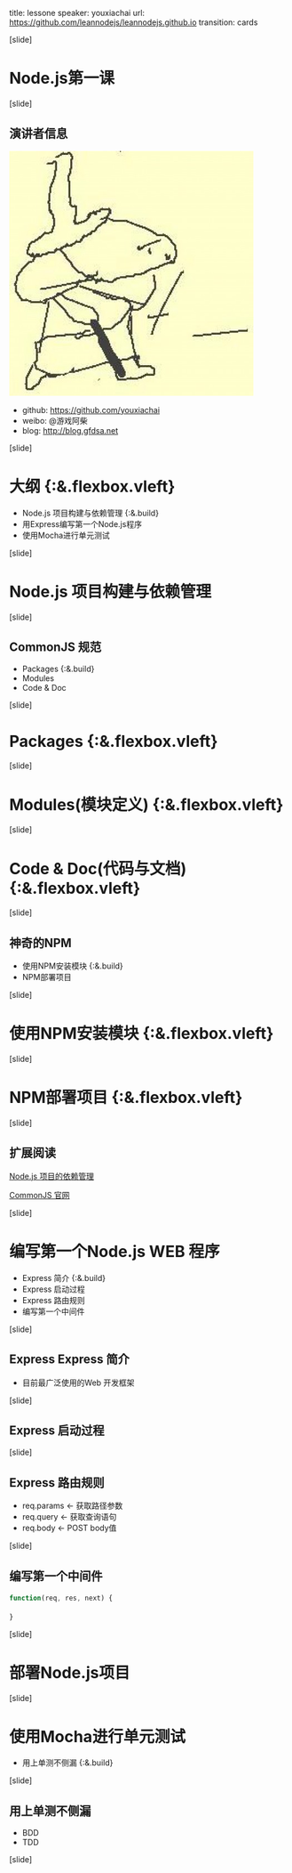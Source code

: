 title: lessone
speaker: youxiachai
url: https://github.com/leannodejs/leannodejs.github.io
transition: cards

[slide]

# Node.js第一课

[slide]

## 演讲者信息

![](./avatar.jpg)

* github: https://github.com/youxiachai
* weibo: @游戏阿柴
* blog: http://blog.gfdsa.net

[slide]

# 大纲 {:&.flexbox.vleft}

* Node.js 项目构建与依赖管理  {:&.build}
* 用Express编写第一个Node.js程序
* 使用Mocha进行单元测试

[slide]

# Node.js 项目构建与依赖管理

[slide]

## CommonJS 规范

* Packages  {:&.build}
* Modules
* Code & Doc


[slide]

# Packages {:&.flexbox.vleft}

[slide]

# Modules(模块定义) {:&.flexbox.vleft}

[slide]

# Code & Doc(代码与文档) {:&.flexbox.vleft}

[slide]

## 神奇的NPM

* 使用NPM安装模块  {:&.build}
* NPM部署项目

[slide]

# 使用NPM安装模块   {:&.flexbox.vleft}

[slide]

# NPM部署项目   {:&.flexbox.vleft}

[slide]

## 扩展阅读

[Node.js 项目的依赖管理](http://deadhorse.me/nodejs/2014/01/18/node_dependences_version.html)

[CommonJS 官网](http://wiki.commonjs.org/wiki/CommonJS)

[slide]

# 编写第一个Node.js WEB 程序

*  Express 简介 {:&.build}
*  Express 启动过程
*  Express 路由规则
*  编写第一个中间件

[slide]

## Express  Express 简介

* 目前最广泛使用的Web 开发框架


[slide]

## Express 启动过程



[slide]

## Express 路由规则

* req.params <- 获取路径参数
* req.query <- 获取查询语句
* req.body <- POST body值

[slide]

## 编写第一个中间件

```js
function(req, res, next) {

}
```

[slide]

# 部署Node.js项目

[slide]
# 使用Mocha进行单元测试

* 用上单测不侧漏 {:&.build}

[slide]

## 用上单测不侧漏

* BDD
* TDD

[slide]
